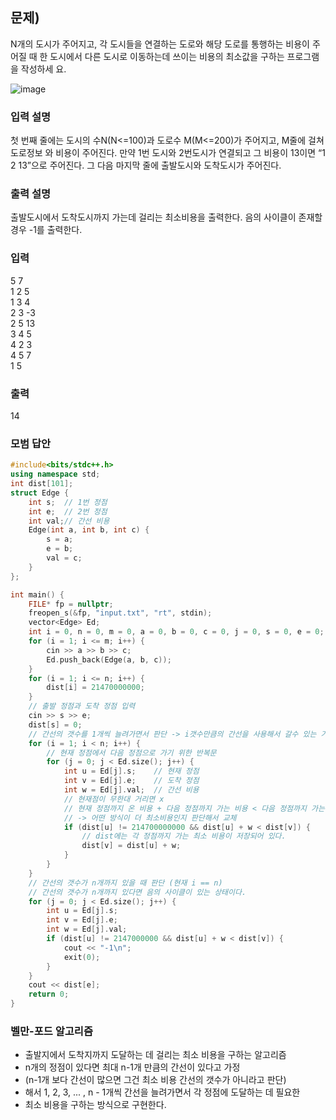 ﻿## 문제)
N개의 도시가 주어지고, 각 도시들을 연결하는 도로와 해당 도로를 통행하는 비용이 주어질
때 한 도시에서 다른 도시로 이동하는데 쓰이는 비용의 최소값을 구하는 프로그램을 작성하세
요.

![image](https://user-images.githubusercontent.com/75019048/178995298-d6431851-69a3-4101-9983-15180c7e9055.png)



### 입력 설명
첫 번째 줄에는 도시의 수N(N<=100)과 도로수 M(M<=200)가 주어지고, M줄에 걸쳐 도로정보
와 비용이 주어진다. 만약 1번 도시와 2번도시가 연결되고 그 비용이 13이면 “1 2 13”으로
주어진다. 그 다음 마지막 줄에 출발도시와 도착도시가 주어진다. 

### 출력 설명
출발도시에서 도착도시까지 가는데 걸리는 최소비용을 출력한다. 음의 사이클이 존재할 경우
-1를 출력한다.

### 입력
5 7\
1 2 5\
1 3 4\
2 3 -3\
2 5 13\
3 4 5\
4 2 3\
4 5 7\
1 5

### 출력
14

### 모범 답안
``` Cpp
#include<bits/stdc++.h>
using namespace std;
int dist[101];
struct Edge {
    int s;  // 1번 정점
    int e;  // 2번 정점
    int val;// 간선 비용
    Edge(int a, int b, int c) {
        s = a;
        e = b;
        val = c;
    }
};

int main() {
    FILE* fp = nullptr;
    freopen_s(&fp, "input.txt", "rt", stdin);
    vector<Edge> Ed;
    int i = 0, n = 0, m = 0, a = 0, b = 0, c = 0, j = 0, s = 0, e = 0;
    for (i = 1; i <= m; i++) {
        cin >> a >> b >> c;
        Ed.push_back(Edge(a, b, c));
    }
    for (i = 1; i <= n; i++) {
        dist[i] = 21470000000;
    }
    // 출발 정점과 도착 정점 입력
    cin >> s >> e;
    dist[s] = 0;
    // 간선의 갯수를 1개씩 늘려가면서 판단 -> i갯수만큼의 간선을 사용해서 갈수 있는 거리를 판단
    for (i = 1; i < n; i++) { 
        // 현재 정점에서 다음 정점으로 가기 위한 반복문
        for (j = 0; j < Ed.size(); j++) {   
            int u = Ed[j].s;    // 현재 정점
            int v = Ed[j].e;    // 도착 정점
            int w = Ed[j].val;  // 간선 비용
            // 현재점이 무한대 거리면 x
            // 현재 정점까지 온 비용 + 다음 정점까지 가는 비용 < 다음 정점까지 가는 비용
            // -> 어떤 방식이 더 최소비용인지 판단해서 교체
            if (dist[u] != 214700000000 && dist[u] + w < dist[v]) {
                // dist에는 각 정점까지 가는 최소 비용이 저장되어 있다.
                dist[v] = dist[u] + w; 
            }
        }
    }
    // 간선의 갯수가 n개까지 있을 때 판단 (현재 i == n)
    // 간선의 갯수가 n개까지 있다면 음의 사이클이 있는 상태이다.
    for (j = 0; j < Ed.size(); j++) {
        int u = Ed[j].s;
        int v = Ed[j].e;
        int w = Ed[j].val;
        if (dist[u] != 2147000000 && dist[u] + w < dist[v]) {
            cout << "-1\n";
            exit(0);
        }
    }
    cout << dist[e];
    return 0;
}
```

### 벨만-포드 알고리즘
- 출발지에서 도착지까지 도달하는 데 걸리는 최소 비용을 구하는 알고리즘
- n개의 정점이 있다면 최대 n-1개 만큼의 간선이 있다고 가정
- (n-1개 보다 간선이 많으면 그건 최소 비용 간선의 갯수가 아니라고 판단)
- 해서 1, 2, 3, ... , n - 1개씩 간선을 늘려가면서 각 정점에 도달하는 데 필요한
- 최소 비용을 구하는 방식으로 구현한다.